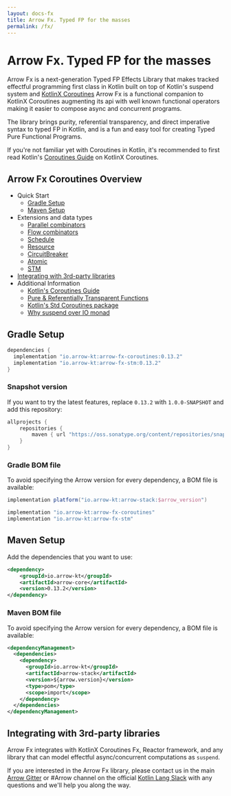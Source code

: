 ```yaml
---
layout: docs-fx
title: Arrow Fx. Typed FP for the masses
permalink: /fx/
---
```


# Arrow Fx. Typed FP for the masses

Arrow Fx is a next-generation Typed FP Effects Library that makes tracked effectful programming first class in Kotlin built on top of Kotlin's suspend system and [KotlinX Coroutines](https://kotlinlang.org/docs/reference/coroutines/coroutines-guide.html)
Arrow Fx is a functional companion to KotlinX Coroutines augmenting its api with well known functional operators making it easier to compose async and concurrent programs.

The library brings purity, referential transparency, and direct imperative syntax to typed FP in Kotlin, and is a fun and easy tool for creating Typed Pure Functional Programs.

If you're not familiar yet with Coroutines in Kotlin, it's recommended to first read Kotlin's [Coroutines Guide](https://kotlinlang.org/docs/coroutines-guide.html) on KotlinX Coroutines.

## Arrow Fx Coroutines Overview 

- Quick Start
  - [Gradle Setup](Gradle-Setup)
  - [Maven Setup](Maven-setup)
- Extensions and data types   
  - [Parallel combinators](parallel/)
  - [Flow combinators](/apidocs/arrow-fx-coroutines/arrow.fx.coroutines/kotlinx.coroutines.flow.-flow/) 
  - [Schedule](/apidocs/arrow-fx-coroutines/arrow.fx.coroutines/-schedule/)
  - [Resource](/apidocs/arrow-fx-coroutines/arrow.fx.coroutines/-resource/)
  - [CircuitBreaker](/apidocs/arrow-fx-coroutines/arrow.fx.coroutines/-circuit-breaker/)
  - [Atomic](/apidocs/arrow-fx-coroutines/arrow.fx.coroutines/-atomic/)
  - [STM](/apidocs/arrow-fx-stm/arrow.fx.stm/-s-t-m/index.html)
- [Integrating with 3rd-party libraries](Integrating-with-3rd-party-libraries)
- Additional Information
  - [Kotlin's Coroutines Guide](https://kotlinlang.org/docs/coroutines-guide.html)
  - [Pure & Referentially Transparent Functions](purity-and-referentially-transparent-functions/)
  - [Kotlin's Std Coroutines package](coroutines/)
  - [Why suspend over IO monad](/effects/io/)

## Gradle Setup

```groovy
dependencies {
  implementation "io.arrow-kt:arrow-fx-coroutines:0.13.2"
  implementation "io.arrow-kt:arrow-fx-stm:0.13.2"
}
```

### Snapshot version

If you want to try the latest features, replace `0.13.2` with `1.0.0-SNAPSHOT` and add this repository:

```groovy
allprojects {
    repositories {
        maven { url "https://oss.sonatype.org/content/repositories/snapshots/" }
    }
}
```

### Gradle BOM file

To avoid specifying the Arrow version for every dependency, a BOM file is available:

```groovy
implementation platform("io.arrow-kt:arrow-stack:$arrow_version")

implementation "io.arrow-kt:arrow-fx-coroutines"
implementation "io.arrow-kt:arrow-fx-stm"
```

## Maven Setup

Add the dependencies that you want to use:
```xml
<dependency>
    <groupId>io.arrow-kt</groupId>
    <artifactId>arrow-core</artifactId>
    <version>0.13.2</version>
</dependency>
```

### Maven BOM file

To avoid specifying the Arrow version for every dependency, a BOM file is available:

```xml
<dependencyManagement>
  <dependencies>
    <dependency>
      <groupId>io.arrow-kt</groupId>
      <artifactId>arrow-stack</artifactId>
      <version>${arrow.version}</version>
      <type>pom</type>
      <scope>import</scope>
    </dependency>
  </dependencies>
</dependencyManagement>
```

## Integrating with 3rd-party libraries

Arrow Fx integrates with KotlinX Coroutines Fx, Reactor framework, and any library that can model effectful async/concurrent computations as `suspend`.

If you are interested in the Arrow Fx library, please contact us in the main [Arrow Gitter](https://gitter.im/arrow-kt/Lobby) or #Arrow channel on the official [Kotlin Lang Slack](https://kotlinlang.slack.com/messages/C5UPMM0A0) with any questions and we'll help you along the way.
